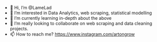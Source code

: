 - 👋 Hi, I’m @LameLad
- 👀 I’m interested in Data Analytics, web scraping, statistical modelling
- 🌱 I’m currently learning in-depth about the above
- 💞️ I’m really looking to collaborate on web scraping and data cleaning projects.
- 📫 How to reach me? https://www.instagram.com/artongrow

<!---
LameLad/LameLad is a ✨ unique ✨ repository because its `README.md` (this file) appears on your GitHub profile.
You can click the Preview link to take a look at your changes.
--->
